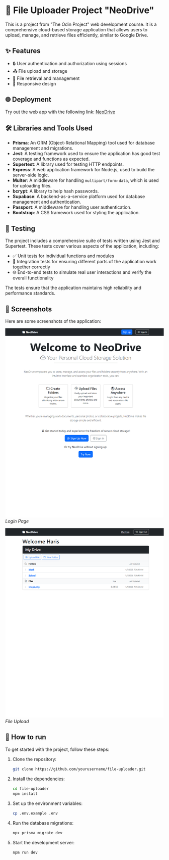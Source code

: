 # 📁 File Uploader Project "NeoDrive"

This is a project from "The Odin Project" web development course. It is a comprehensive cloud-based storage application that allows users to upload, manage, and retrieve files efficiently, similar to Google Drive.

## ✨ Features

- 🔒 User authentication and authorization using sessions
- 📤 File upload and storage
- 📁 File retrieval and management
- 📱 Responsive design

## 🌐 Deployment

Try out the web app with the following link: [NeoDrive](https://example.com)

## 🛠️ Libraries and Tools Used

- **Prisma**: An ORM (Object-Relational Mapping) tool used for database management and migrations.
- **Jest**: A testing framework used to ensure the application has good test coverage and functions as expected.
- **Supertest**: A library used for testing HTTP endpoints.
- **Express**: A web application framework for Node.js, used to build the server-side logic.
- **Multer**: A middleware for handling `multipart/form-data`, which is used for uploading files.
- **bcrypt**: A library to help hash passwords.
- **Supabase**: A backend-as-a-service platform used for database management and authentication.
- **Passport**: A middleware for handling user authentication.
- **Bootstrap**: A CSS framework used for styling the application.

## 🧪 Testing

The project includes a comprehensive suite of tests written using Jest and Supertest. These tests cover various aspects of the application, including:

- ✅ Unit tests for individual functions and modules
- 🔗 Integration tests for ensuring different parts of the application work together correctly
- 🌐 End-to-end tests to simulate real user interactions and verify the overall functionality

The tests ensure that the application maintains high reliability and performance standards.

## 📸 Screenshots

Here are some screenshots of the application:

![Home Page](./public/home.png)
*Login Page*

![Folders Page](./public/folders.png)
*File Upload*

## 🚀 How to run

To get started with the project, follow these steps:

1. Clone the repository:
    ```bash
    git clone https://github.com/yourusername/file-uploader.git
    ```
2. Install the dependencies:
    ```bash
    cd file-uploader
    npm install
    ```
3. Set up the environment variables:
    ```bash
    cp .env.example .env
    ```
4. Run the database migrations:
    ```bash
    npx prisma migrate dev
    ```
5. Start the development server:
    ```bash
    npm run dev
    ```
